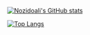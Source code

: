[![Nozidoali's GitHub stats](https://github-readme-stats.vercel.app/api?username=Nozidoali)](https://github.com/anuraghazra/github-readme-stats)

[![Top Langs](https://github-readme-stats.vercel.app/api/top-langs/?username=Nozidoali&layout=compact)](https://github.com/anuraghazra/github-readme-stats)
